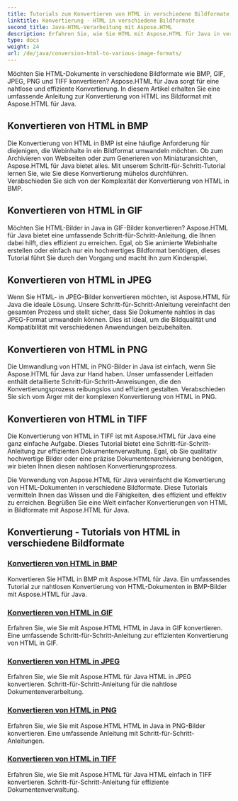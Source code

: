 ```yaml
---
title: Tutorials zum Konvertieren von HTML in verschiedene Bildformate
linktitle: Konvertierung - HTML in verschiedene Bildformate
second_title: Java-HTML-Verarbeitung mit Aspose.HTML
description: Erfahren Sie, wie Sie HTML mit Aspose.HTML für Java in verschiedene Bildformate wie BMP, GIF, JPEG, PNG und TIFF konvertieren. Dieses umfassende Tutorial behandelt die effiziente Dokumentenverarbeitung.
type: docs
weight: 24
url: /de/java/conversion-html-to-various-image-formats/
---
```


Möchten Sie HTML-Dokumente in verschiedene Bildformate wie BMP, GIF, JPEG, PNG und TIFF konvertieren? Aspose.HTML für Java sorgt für eine nahtlose und effiziente Konvertierung. In diesem Artikel erhalten Sie eine umfassende Anleitung zur Konvertierung von HTML ins Bildformat mit Aspose.HTML für Java. 

## Konvertieren von HTML in BMP

Die Konvertierung von HTML in BMP ist eine häufige Anforderung für diejenigen, die Webinhalte in ein Bildformat umwandeln möchten. Ob zum Archivieren von Webseiten oder zum Generieren von Miniaturansichten, Aspose.HTML für Java bietet alles. Mit unserem Schritt-für-Schritt-Tutorial lernen Sie, wie Sie diese Konvertierung mühelos durchführen. Verabschieden Sie sich von der Komplexität der Konvertierung von HTML in BMP.

## Konvertieren von HTML in GIF

Möchten Sie HTML-Bilder in Java in GIF-Bilder konvertieren? Aspose.HTML für Java bietet eine umfassende Schritt-für-Schritt-Anleitung, die Ihnen dabei hilft, dies effizient zu erreichen. Egal, ob Sie animierte Webinhalte erstellen oder einfach nur ein hochwertiges Bildformat benötigen, dieses Tutorial führt Sie durch den Vorgang und macht ihn zum Kinderspiel.

## Konvertieren von HTML in JPEG

Wenn Sie HTML- in JPEG-Bilder konvertieren möchten, ist Aspose.HTML für Java die ideale Lösung. Unsere Schritt-für-Schritt-Anleitung vereinfacht den gesamten Prozess und stellt sicher, dass Sie Dokumente nahtlos in das JPEG-Format umwandeln können. Dies ist ideal, um die Bildqualität und Kompatibilität mit verschiedenen Anwendungen beizubehalten.

## Konvertieren von HTML in PNG

Die Umwandlung von HTML in PNG-Bilder in Java ist einfach, wenn Sie Aspose.HTML für Java zur Hand haben. Unser umfassender Leitfaden enthält detaillierte Schritt-für-Schritt-Anweisungen, die den Konvertierungsprozess reibungslos und effizient gestalten. Verabschieden Sie sich vom Ärger mit der komplexen Konvertierung von HTML in PNG.

## Konvertieren von HTML in TIFF

Die Konvertierung von HTML in TIFF ist mit Aspose.HTML für Java eine ganz einfache Aufgabe. Dieses Tutorial bietet eine Schritt-für-Schritt-Anleitung zur effizienten Dokumentenverwaltung. Egal, ob Sie qualitativ hochwertige Bilder oder eine präzise Dokumentenarchivierung benötigen, wir bieten Ihnen diesen nahtlosen Konvertierungsprozess.

Die Verwendung von Aspose.HTML für Java vereinfacht die Konvertierung von HTML-Dokumenten in verschiedene Bildformate. Diese Tutorials vermitteln Ihnen das Wissen und die Fähigkeiten, dies effizient und effektiv zu erreichen. Begrüßen Sie eine Welt einfacher Konvertierungen von HTML in Bildformate mit Aspose.HTML für Java.

## Konvertierung - Tutorials von HTML in verschiedene Bildformate
### [Konvertieren von HTML in BMP](./convert-html-to-bmp/)
Konvertieren Sie HTML in BMP mit Aspose.HTML für Java. Ein umfassendes Tutorial zur nahtlosen Konvertierung von HTML-Dokumenten in BMP-Bilder mit Aspose.HTML für Java.
### [Konvertieren von HTML in GIF](./convert-html-to-gif/)
Erfahren Sie, wie Sie mit Aspose.HTML HTML in Java in GIF konvertieren. Eine umfassende Schritt-für-Schritt-Anleitung zur effizienten Konvertierung von HTML in GIF.
### [Konvertieren von HTML in JPEG](./convert-html-to-jpeg/)
Erfahren Sie, wie Sie mit Aspose.HTML für Java HTML in JPEG konvertieren. Schritt-für-Schritt-Anleitung für die nahtlose Dokumentenverarbeitung.
### [Konvertieren von HTML in PNG](./convert-html-to-png/)
Erfahren Sie, wie Sie mit Aspose.HTML HTML in Java in PNG-Bilder konvertieren. Eine umfassende Anleitung mit Schritt-für-Schritt-Anleitungen.
### [Konvertieren von HTML in TIFF](./convert-html-to-tiff/)
Erfahren Sie, wie Sie mit Aspose.HTML für Java HTML einfach in TIFF konvertieren. Schritt-für-Schritt-Anleitung für effiziente Dokumentenverwaltung.